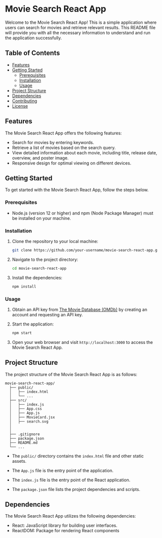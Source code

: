 # Movie Search React App

Welcome to the Movie Search React App! This is a simple application where users can search for movies and retrieve relevant results. This README file will provide you with all the necessary information to understand and run the application successfully.

## Table of Contents

- [Features](#features)
- [Getting Started](#getting-started)
  - [Prerequisites](#prerequisites)
  - [Installation](#installation)
  - [Usage](#usage)
- [Project Structure](#project-structure)
- [Dependencies](#dependencies)
- [Contributing](#contributing)
- [License](#license)

## Features

The Movie Search React App offers the following features:

- Search for movies by entering keywords.
- Retrieve a list of movies based on the search query.
- View detailed information about each movie, including title, release date, overview, and poster image.
- Responsive design for optimal viewing on different devices.

## Getting Started

To get started with the Movie Search React App, follow the steps below.

### Prerequisites

- Node.js (version 12 or higher) and npm (Node Package Manager) must be installed on your machine.

### Installation

1. Clone the repository to your local machine:

   ```bash
   git clone https://github.com/your-username/movie-search-react-app.git](https://github.com/devpeak/MovieLand.git)
   ```

2. Navigate to the project directory:

   ```bash
   cd movie-search-react-app
   ```

3. Install the dependencies:

   ```bash
   npm install
   ```

### Usage

1. Obtain an API key from [The Movie Database (OMDb)](https://www.omdbapi.com/) by creating an account and requesting an API key.

2. Start the application:

   ```bash
   npm start
   ```

5. Open your web browser and visit `http://localhost:3000` to access the Movie Search React App.

## Project Structure

The project structure of the Movie Search React App is as follows:

```
movie-search-react-app/
  ├── public/
  │   ├── index.html
  │   └── ...
  ├── src/
  │   ├── index.js
  │   ├── App.css
  │   ├── App.js
  │   ├── MovieCard.jsx    
  │   ├── search.svg
  │
  │
  ├── .gitignore
  ├── package.json
  ├── README.md
  └── ...
```

- The `public/` directory contains the `index.html` file and other static assets.
- The `App.js` file is the entry point of the application.
- The `index.js` file is the entry point of the React application.

- The `package.json` file lists the project dependencies and scripts.

## Dependencies

The Movie Search React App utilizes the following dependencies:

- React: JavaScript library for building user interfaces.
- ReactDOM: Package for rendering React components
